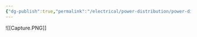 ```yaml
---
{"dg-publish":true,"permalink":"/electrical/power-distribution/power-distribution-home/"}
---
```


![[Capture.PNG]]
